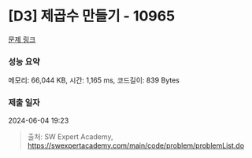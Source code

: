 # [D3] 제곱수 만들기 - 10965 

[문제 링크](https://swexpertacademy.com/main/code/problem/problemDetail.do?contestProbId=AXWXH_h695kDFAST) 

### 성능 요약

메모리: 66,044 KB, 시간: 1,165 ms, 코드길이: 839 Bytes

### 제출 일자

2024-06-04 19:23



> 출처: SW Expert Academy, https://swexpertacademy.com/main/code/problem/problemList.do